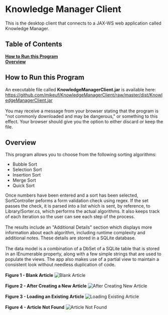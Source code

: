 # Knowledge Manager Client
This is the desktop client that connects to a JAX-WS web application called Knowledge Manager. 

## Table of Contents
**[How to Run this Program](#how-to-run-this-program)**  
**[Overview](#overview)**<br /> 

## How to Run this Program
An executable file called **KnowledgeManagerClient.jar** is available here:<br />
https://github.com/mikeuf/KnowledgeManagerClient/raw/master/dist/KnowledgeManagerClient.jar<br /><br />
You may receive a message from your browser stating that the program is "not commonly downloaded and may be dangerous," or something to this effect. Your browser should give you the option to either discard or keep the file.

## Overview
This program allows you to choose from the following sorting algorithms:
* Bubble Sort
* Selection Sort
* Insertion Sort
* Merge Sort
* Quick Sort

Once numbers have been entered and a sort has been selected, SortController peforms a form validation check using regex. If the set passes the check, it is parsed into a list which is sent, by reference, to Library/Sorter.cs, which performs the actual algorithms. It also keeps track of each iteration so the user can see each step of the process.<br /><br />
The results include an "Additional Details" section which displays more information about each algorithm, including runtime complexity and additional notes. These details are stored in a SQLite database.<br /><br />
The data model is a combination of a DbSet of a SQLite table that is stored in an IEnumerable property, along with a few simple strings that are used to populate the views. The app also makes use of a partial view to maintain a consistent look without needless duplication of code.
<br /><br />
**Figure 1 - Blank Article**
![Blank Article](https://github.com/mikeuf/KnowledgeManagerClient/raw/master/screenshots/1-blank-article.png "Blank Article")
<br /><br />
**Figure 2 - After Creating a New Article**
![After Creating New Article](https://github.com/mikeuf/KnowledgeManagerClient/raw/master/screenshots/2-first-article-loaded.png "After Creating New Article")
<br /><br />
**Figure 3 - Loading an Existing Article**
![Loading Existing Article](https://github.com/mikeuf/KnowledgeManagerClient/raw/master/screenshots/3-second-article-loaded.png "Loading Existing Article")
<br /><br />
**Figure 4 - Article Not Found**
![Article Not Found](https://github.com/mikeuf/KnowledgeManagerClient/raw/master/screenshots/4-article-not-found.png "Article Not Found")
